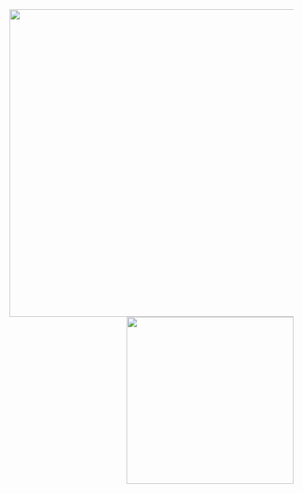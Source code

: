 
<div>
  <img src="https://github-readme-stats.vercel.app/api?username=ljheee&show_icons=true&hide_title=true&hide=contribs&include_all_commits=true" style="width: 545px; float: left"/>
  <img src="https://github-readme-stats.vercel.app//api/top-langs/?username=ljheee&layout=compact"  style="width: 296px; float: right"/>
</div>
